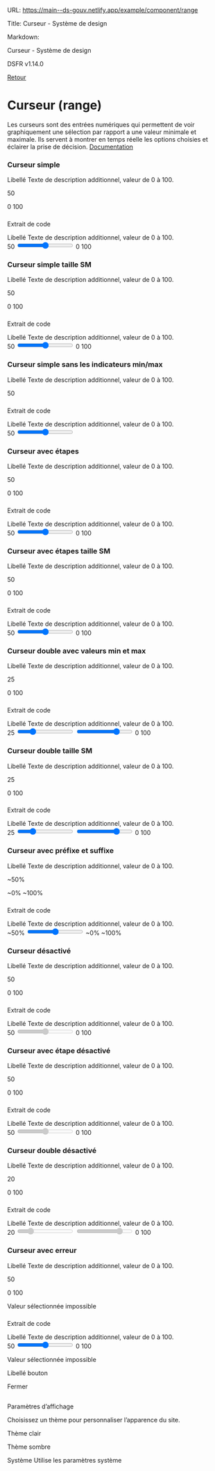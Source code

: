 URL:
https://main--ds-gouv.netlify.app/example/component/range

Title:
Curseur - Système de design

Markdown:


Curseur - Système de design


DSFR v1.14.0


[Retour](../)


# Curseur (range)


Les curseurs sont des entrées numériques qui permettent de voir graphiquement une sélection par rapport a une valeur minimale et maximale. Ils servent à montrer en temps réelle les options choisies et éclairer la prise de décision.
[Documentation](https://www.systeme-de-design.gouv.fr/elements-d-interface/composants/curseur)


### Curseur simple


Libellé
Texte de description additionnel, valeur de 0 à 100.


50

0
100


###
Extrait de code


<div class="fr-range-group" id="range-1778-group">
<label class="fr-label">
Libellé
<span class="fr-hint-text">Texte de description additionnel, valeur de 0 à 100.</span>
</label>
<div class="fr-range">
<span class="fr-range__output">50</span>
<input id="range-1777" name="range-1777" type="range" aria-labelledby="range-1777-label" max="100" value="50" aria-describedby="range-1777-messages">
<span class="fr-range__min" aria-hidden="true">0</span>
<span class="fr-range__max" aria-hidden="true">100</span>
</div>
<div class="fr-messages-group" id="range-1777-messages" aria-live="polite">
</div>
</div>


### Curseur simple taille SM


Libellé
Texte de description additionnel, valeur de 0 à 100.


50

0
100


###
Extrait de code


<div class="fr-range-group" id="range-1783-group">
<label class="fr-label">
Libellé
<span class="fr-hint-text">Texte de description additionnel, valeur de 0 à 100.</span>
</label>
<div class="fr-range fr-range--sm">
<span class="fr-range__output">50</span>
<input id="range-1782" name="range-1782" type="range" aria-labelledby="range-1782-label" max="100" value="50" aria-describedby="range-1782-messages">
<span class="fr-range__min" aria-hidden="true">0</span>
<span class="fr-range__max" aria-hidden="true">100</span>
</div>
<div class="fr-messages-group" id="range-1782-messages" aria-live="polite">
</div>
</div>


### Curseur simple sans les indicateurs min/max


Libellé
Texte de description additionnel, valeur de 0 à 100.


50


###
Extrait de code


<div class="fr-range-group" id="range-1788-group">
<label class="fr-label">
Libellé
<span class="fr-hint-text">Texte de description additionnel, valeur de 0 à 100.</span>
</label>
<div class="fr-range">
<span class="fr-range__output">50</span>
<input id="range-1787" name="range-1787" type="range" aria-labelledby="range-1787-label" max="100" value="50" aria-describedby="range-1787-messages">
</div>
<div class="fr-messages-group" id="range-1787-messages" aria-live="polite">
</div>
</div>


### Curseur avec étapes


Libellé
Texte de description additionnel, valeur de 0 à 100.


50

0
100


###
Extrait de code


<div class="fr-range-group" id="range-1793-group">
<label class="fr-label">
Libellé
<span class="fr-hint-text">Texte de description additionnel, valeur de 0 à 100.</span>
</label>
<div class="fr-range fr-range--step">
<span class="fr-range__output">50</span>
<input id="range-1792" name="range-1792" type="range" aria-labelledby="range-1792-label" max="100" value="50" step="10" aria-describedby="range-1792-messages">
<span class="fr-range__min" aria-hidden="true">0</span>
<span class="fr-range__max" aria-hidden="true">100</span>
</div>
<div class="fr-messages-group" id="range-1792-messages" aria-live="polite">
</div>
</div>


### Curseur avec étapes taille SM


Libellé
Texte de description additionnel, valeur de 0 à 100.


50

0
100


###
Extrait de code


<div class="fr-range-group" id="range-1798-group">
<label class="fr-label">
Libellé
<span class="fr-hint-text">Texte de description additionnel, valeur de 0 à 100.</span>
</label>
<div class="fr-range fr-range--sm fr-range--step">
<span class="fr-range__output">50</span>
<input id="range-1797" name="range-1797" type="range" aria-labelledby="range-1797-label" max="100" value="50" step="10" aria-describedby="range-1797-messages">
<span class="fr-range__min" aria-hidden="true">0</span>
<span class="fr-range__max" aria-hidden="true">100</span>
</div>
<div class="fr-messages-group" id="range-1797-messages" aria-live="polite">
</div>
</div>


### Curseur double avec valeurs min et max


Libellé
Texte de description additionnel, valeur de 0 à 100.


25


0
100


###
Extrait de code


<div class="fr-range-group" id="range-1803-group">
<label class="fr-label">
Libellé
<span class="fr-hint-text">Texte de description additionnel, valeur de 0 à 100.</span>
</label>
<div class="fr-range fr-range--double">
<span class="fr-range__output">25</span>
<input id="range-1802" name="range-1802" type="range" aria-labelledby="range-1802-label" max="100" value="25" aria-describedby="range-1802-messages">
<input id="range-1802-2" name="range-1802-2" type="range" aria-labelledby="range-1802-label" max="100" value="75" aria-describedby="range-1802-messages">
<span class="fr-range__min" aria-hidden="true">0</span>
<span class="fr-range__max" aria-hidden="true">100</span>
</div>
<div class="fr-messages-group" id="range-1802-messages" aria-live="polite">
</div>
</div>


### Curseur double taille SM


Libellé
Texte de description additionnel, valeur de 0 à 100.


25


0
100


###
Extrait de code


<div class="fr-range-group" id="range-1808-group">
<label class="fr-label">
Libellé
<span class="fr-hint-text">Texte de description additionnel, valeur de 0 à 100.</span>
</label>
<div class="fr-range fr-range--sm fr-range--double">
<span class="fr-range__output">25</span>
<input id="range-1807" name="range-1807" type="range" aria-labelledby="range-1807-label" max="100" value="25" aria-describedby="range-1807-messages">
<input id="range-1807-2" name="range-1807-2" type="range" aria-labelledby="range-1807-label" max="100" value="75" aria-describedby="range-1807-messages">
<span class="fr-range__min" aria-hidden="true">0</span>
<span class="fr-range__max" aria-hidden="true">100</span>
</div>
<div class="fr-messages-group" id="range-1807-messages" aria-live="polite">
</div>
</div>


### Curseur avec préfixe et suffixe


Libellé
Texte de description additionnel, valeur de 0 à 100.


~50%

~0%
~100%


###
Extrait de code


<div class="fr-range-group" id="range-1813-group">
<label class="fr-label">
Libellé
<span class="fr-hint-text">Texte de description additionnel, valeur de 0 à 100.</span>
</label>
<div class="fr-range" data-fr-prefix="~" data-fr-suffix="%">
<span class="fr-range__output">~50%</span>
<input id="range-1812" name="range-1812" type="range" aria-labelledby="range-1812-label" max="100" value="50" aria-describedby="range-1812-messages">
<span class="fr-range__min" aria-hidden="true">~0%</span>
<span class="fr-range__max" aria-hidden="true">~100%</span>
</div>
<div class="fr-messages-group" id="range-1812-messages" aria-live="polite">
</div>
</div>


### Curseur désactivé


Libellé
Texte de description additionnel, valeur de 0 à 100.


50

0
100


###
Extrait de code


<div class="fr-range-group fr-range-group--disabled" id="range-1818-group">
<label class="fr-label">
Libellé
<span class="fr-hint-text">Texte de description additionnel, valeur de 0 à 100.</span>
</label>
<div class="fr-range">
<span class="fr-range__output">50</span>
<input id="range-1817" name="range-1817" type="range" aria-labelledby="range-1817-label" max="100" value="50" disabled aria-describedby="range-1817-messages">
<span class="fr-range__min" aria-hidden="true">0</span>
<span class="fr-range__max" aria-hidden="true">100</span>
</div>
<div class="fr-messages-group" id="range-1817-messages" aria-live="polite">
</div>
</div>


### Curseur avec étape désactivé


Libellé
Texte de description additionnel, valeur de 0 à 100.


50

0
100


###
Extrait de code


<div class="fr-range-group fr-range-group--disabled" id="range-1823-group">
<label class="fr-label">
Libellé
<span class="fr-hint-text">Texte de description additionnel, valeur de 0 à 100.</span>
</label>
<div class="fr-range fr-range--step">
<span class="fr-range__output">50</span>
<input id="range-1822" name="range-1822" type="range" aria-labelledby="range-1822-label" max="100" value="50" step="10" disabled aria-describedby="range-1822-messages">
<span class="fr-range__min" aria-hidden="true">0</span>
<span class="fr-range__max" aria-hidden="true">100</span>
</div>
<div class="fr-messages-group" id="range-1822-messages" aria-live="polite">
</div>
</div>


### Curseur double désactivé


Libellé
Texte de description additionnel, valeur de 0 à 100.


20


0
100


###
Extrait de code


<div class="fr-range-group fr-range-group--disabled" id="range-1828-group">
<label class="fr-label">
Libellé
<span class="fr-hint-text">Texte de description additionnel, valeur de 0 à 100.</span>
</label>
<div class="fr-range fr-range--double">
<span class="fr-range__output">20</span>
<input id="range-1827" name="range-1827" type="range" aria-labelledby="range-1827-label" max="100" value="20" disabled aria-describedby="range-1827-messages">
<input id="range-1827-2" name="range-1827-2" type="range" aria-labelledby="range-1827-label" max="100" value="80" disabled aria-describedby="range-1827-messages">
<span class="fr-range__min" aria-hidden="true">0</span>
<span class="fr-range__max" aria-hidden="true">100</span>
</div>
<div class="fr-messages-group" id="range-1827-messages" aria-live="polite">
</div>
</div>


### Curseur avec erreur


Libellé
Texte de description additionnel, valeur de 0 à 100.


50

0
100


Valeur sélectionnée impossible


###
Extrait de code


<div class="fr-range-group fr-range-group--error" id="range-1833-group">
<label class="fr-label">
Libellé
<span class="fr-hint-text">Texte de description additionnel, valeur de 0 à 100.</span>
</label>
<div class="fr-range">
<span class="fr-range__output">50</span>
<input id="range-1832" name="range-1832" type="range" aria-labelledby="range-1832-label" max="100" value="50" aria-describedby="range-1832-messages">
<span class="fr-range__min" aria-hidden="true">0</span>
<span class="fr-range__max" aria-hidden="true">100</span>
</div>
<div class="fr-messages-group" id="range-1832-messages" aria-live="polite">
<p class="fr-message fr-message--error" id="range-1832-message-error">Valeur sélectionnée impossible</p>
</div>
</div>


Libellé bouton


Fermer


##
Paramètres d’affichage


Choisissez un thème pour personnaliser l’apparence du site.


Thème clair


Thème sombre


Système
Utilise les paramètres système
